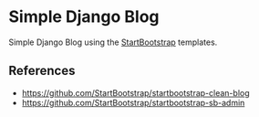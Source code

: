 # Simple Django Blog

Simple Django Blog using the [StartBootstrap](https://startbootstrap.com/) templates.

## References
- https://github.com/StartBootstrap/startbootstrap-clean-blog
- https://github.com/StartBootstrap/startbootstrap-sb-admin